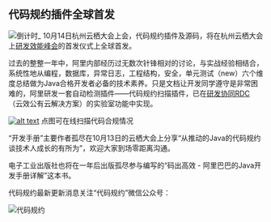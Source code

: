 ## 代码规约插件全球首发
![倒计时_](https://gw.alicdn.com/tfscom/TB16qCSjGmWQ1JjSZPhXXXCJFXa.jpg)
10月14日杭州云栖大会上会，代码规约插件及源码，将在杭州云栖大会上[研发效能峰会](https://yunqi.aliyun.com/2017/hangzhou/meeting?day=day4&theme=all&meeting=detail1433 )的首发仪式上全球首发。

过去的整整一年中，阿里内部经历过无数次针锋相对的讨论，与实战经验相结合，系统性地从编程，数据库，异常日志，工程结构，安全，单元测试（new）六个维度总结做为Java合格开发者必备的技术素养。只是文档让开发同学遵守是非常困难的，阿里研发一套自动检测插件——代码规约扫描插件，已在[研发协同RDC](https://rdc-test.aliyun.com/)（云效公有云解决方案）的实验室功能中实现。

[![alt text](https://gw.alicdn.com/tfscom/TB13OnghlUSMeJjy1zkXXaWmpXa.png "title")](https://rdc-test.aliyun.com)
点图可在线扫描代码合规情况

“开发手册”主要作者孤尽在10月13日的云栖大会上分享“从推动的Java的代码规约谈技术人成长的有所为”，欢迎大家到场零距离沟通。

电子工业出版社也将在一年后出版孤尽参与编写的“码出高效 - 阿里巴巴的Java开发手册详解”这本书。

代码规约最新更新消息关注“代码规约”微信公众号：

![代码规约](https://gw.alicdn.com/tfscom/TB1x5WJaGmgSKJjSsphXXcy1VXa.jpg)

